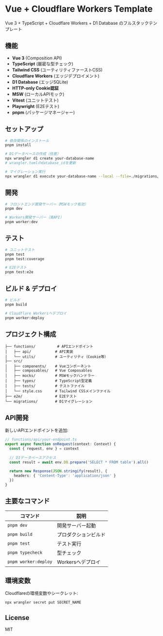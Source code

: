 # Vue + Cloudflare Workers Template

Vue 3 + TypeScript + Cloudflare Workers + D1 Database のフルスタックテンプレート

## 機能

- **Vue 3** (Composition API)
- **TypeScript** (厳密な型チェック)
- **Tailwind CSS** (ユーティリティファーストCSS)
- **Cloudflare Workers** (エッジデプロイメント)
- **D1 Database** (エッジSQLite)
- **HTTP-only Cookie認証**
- **MSW** (ローカルAPIモック)
- **Vitest** (ユニットテスト)
- **Playwright** (E2Eテスト)
- **pnpm** (パッケージマネージャー)

## セットアップ

```bash
# 依存関係のインストール
pnpm install

# D1データベースの作成（任意）
npx wrangler d1 create your-database-name
# wrangler.tomlのdatabase_idを更新

# マイグレーション実行
npx wrangler d1 execute your-database-name --local --file=./migrations/0001_create_documents_table.sql
```

## 開発

```bash
# フロントエンド開発サーバー（MSWモック有効）
pnpm dev

# Workers開発サーバー（実API）
pnpm worker:dev
```

## テスト

```bash
# ユニットテスト
pnpm test
pnpm test:coverage

# E2Eテスト
pnpm test:e2e
```

## ビルド & デプロイ

```bash
# ビルド
pnpm build

# Cloudflare Workersへデプロイ
pnpm worker:deploy
```

## プロジェクト構成

```
├── functions/          # APIエンドポイント
│   ├── api/           # API実装
│   └── utils/         # ユーティリティ（Cookie等）
├── src/
│   ├── components/    # Vueコンポーネント
│   ├── composables/   # Vue Composables
│   ├── mocks/         # MSWモックハンドラー
│   ├── types/         # TypeScript型定義
│   ├── tests/         # テストファイル
│   └── style.css      # Tailwind CSSメインファイル
├── e2e/               # E2Eテスト
└── migrations/        # D1マイグレーション
```

## API開発

新しいAPIエンドポイントを追加:

```typescript
// functions/api/your-endpoint.ts
export async function onRequest(context: Context) {
  const { request, env } = context
  
  // D1データベースアクセス
  const result = await env.DB.prepare('SELECT * FROM table').all()
  
  return new Response(JSON.stringify(result), {
    headers: { 'Content-Type': 'application/json' }
  })
}
```

## 主要なコマンド

| コマンド | 説明 |
|---------|------|
| `pnpm dev` | 開発サーバー起動 |
| `pnpm build` | プロダクションビルド |
| `pnpm test` | テスト実行 |
| `pnpm typecheck` | 型チェック |
| `pnpm worker:deploy` | Workersへデプロイ |

## 環境変数

Cloudflareの環境変数やシークレット:

```bash
npx wrangler secret put SECRET_NAME
```

## License

MIT